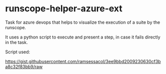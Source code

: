 # runscope-helper-azure-ext

Task for azure devops that helps to visualize the execution of a suite by the runscope.

It uses a python script to execute and present a step, in case it fails directly in the task.

Script used:

https://gist.githubusercontent.com/ramsessacol/3ee9bbd2009230630cf3ba8c32f83bb9/raw

